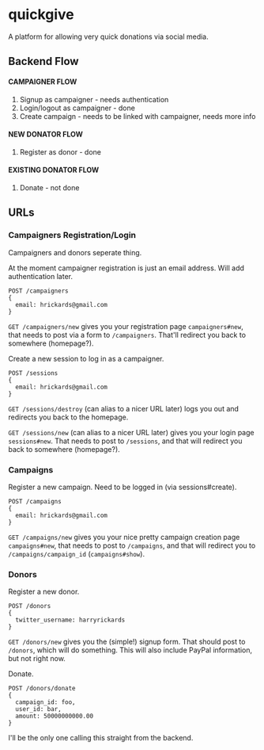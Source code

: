 quickgive
=========

A platform for allowing very quick donations via social media.


## Backend Flow
#### CAMPAIGNER FLOW
1. Signup as campaigner - needs authentication
2. Login/logout as campaigner - done
3. Create campaign - needs to be linked with campaigner, needs more info

#### NEW DONATOR FLOW
1. Register as donor - done

#### EXISTING DONATOR FLOW
1. Donate - not done

## URLs
### Campaigners Registration/Login
Campaigners and donors seperate thing.

At the moment campaigner registration is just an email address. Will add authentication later.

    POST /campaigners
    {
      email: hrickards@gmail.com
    }

`GET /campaigners/new` gives you your registration page `campaigners#new`, that needs to post via a form to `/campaigners`. That'll redirect you back to somewhere (homepage?).

Create a new session to log in as a campaigner.

    POST /sessions
    {
      email: hrickards@gmail.com
    }

`GET /sessions/destroy` (can alias to a nicer URL later) logs you out and redirects you back to the homepage.

`GET /sessions/new` (can alias to a nicer URL later) gives you your login page `sessions#new`. That needs to post to `/sessions`, and that will redirect you back to somewhere (homepage?).

### Campaigns
Register a new campaign. Need to be logged in (via sessions#create).

    POST /campaigns
    {
      email: hrickards@gmail.com
    }

`GET /campaigns/new` gives you your nice pretty campaign creation page `campaigns#new`, that needs to post to `/campaigns`, and that will redirect you to `/campaigns/campaign_id` (`campaigns#show`).


### Donors
Register a new donor.

    POST /donors
    {
      twitter_username: harryrickards
    }

`GET /donors/new` gives you the (simple!) signup form. That should post to `/donors`, which will do something. This will also include PayPal information, but not right now.

Donate.

    POST /donors/donate
    {
      campaign_id: foo,
      user_id: bar,
      amount: 50000000000.00
    }

I'll be the only one calling this straight from the backend.

